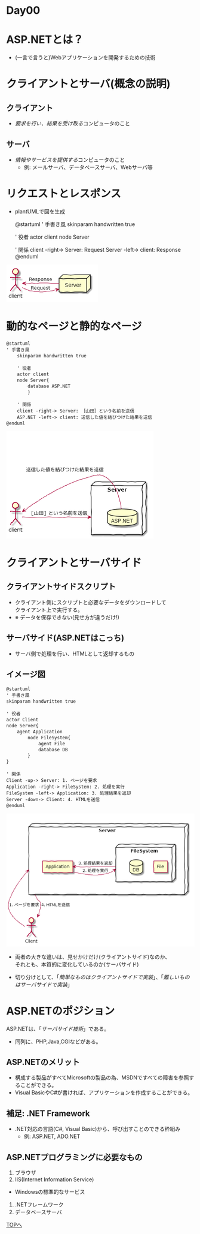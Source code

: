 Day00
===

# ASP.NETとは？

- (一言で言うと)Webアプリケーションを開発するための技術

# クライアントとサーバ(概念の説明)

## クライアント
- *要求を行い、結果を受け取る*コンピュータのこと

## サーバ
- *情報やサービスを提供する*コンピュータのこと
  - 例: メールサーバ、データベースサーバ、Webサーバ等


# リクエストとレスポンス

- plantUMLで図を生成

	@startuml
	' 手書き風
	skinparam handwritten true
	
	' 役者
	actor client
	node Server
	
	' 関係
	client -right-> Server: Request
	Server -left-> client: Response
	@enduml

![リクエストとレスポンスのイメージ図](./img/Day00/001.png)


# 動的なページと静的なページ

	@startuml
	' 手書き風
		skinparam handwritten true
		
		' 役者
		actor client
		node Server{
			database ASP.NET
			}
		
		' 関係
		client -right-> Server: ［山田］という名前を送信
		ASP.NET -left-> client: 送信した値を結びつけた結果を送信
	@enduml

![動的なページの例](./img/Day00/002.png)


# クライアントとサーバサイド

## クライアントサイドスクリプト
- クライアント側にスクリプトと必要なデータをダウンロードして  
クライアント上で実行する。
- ※ データを保存できない(見せ方が違うだけ!)

## サーバサイド(ASP.NETはこっち)
- サーバ側で処理を行い、HTMLとして返却するもの

## イメージ図

	@startuml
	' 手書き風
	skinparam handwritten true
	
	' 役者
	actor Client
	node Server{
		agent Application
			node FileSystem{
				agent File
				database DB
			}
	}
	
	' 関係
	Client -up-> Server: 1. ページを要求
	Application -right-> FileSystem: 2. 処理を実行
	FileSystem -left-> Application: 3. 処理結果を返却
	Server -down-> Client: 4. HTMLを送信
	@enduml

![クライアントサイドとサーバサイド](./img/Day00/003.png)

- 両者の大きな違いは、見せかけだけ(クライアントサイド)なのか、  
それとも、本質的に変化しているのか(サーバサイド)

- 切り分けとして、「*簡単なものはクライアントサイドで実装*」、「*難しいものはサーバサイドで実装*」

# ASP.NETのポジション
 ASP.NETは、「*サーバサイド技術*」である。
  - 同列に、PHP,Java,CGIなどがある。

## ASP.NETのメリット
- 構成する製品がすべてMicrosoftの製品の為、MSDNですべての障害を参照することができる。
- Visual BasicやC#が書ければ、アプリケーションを作成することができる。

## 補足: .NET Framework

- .NET対応の言語(C#, Visual Basic)から、呼び出すことのできる枠組み
  - 例: ASP.NET, ADO.NET

## ASP.NETプログラミングに必要なもの

1. ブラウザ
1. IIS(Internet Information Service)
  - Windowsの標準的なサービス
1. .NETフレームワーク
1. データベースサーバ

[TOPへ](./index.md)  
